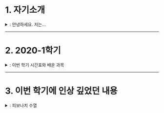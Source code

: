 # 1. 자기소개  

<details>
<summary>: 안녕하세요. 저는...</summary>
<div markdown="1">

-----  
-----  

안녕하세요. 저는 조은채입니다.  
지금 선문대학교 글로벌소프트웨어 학과에 재학 중입니다.  

처음에 이 학과를 선택했을 때 '진도를 따라갈 수 있을까?', '적성에 맞을까?'하는 고민을 했었습니다.  
하지만 지금은 전공 공부가 꽤 재미있고, 부질없는 고민이었구나 싶습니다.  

딱 하나, 고민(?)이 있다면 학교가 집이랑 멀다는 것입니다.  

-----  

저희 집에는 고양이가 두 마리 있습니다.  
처음 보는 사람은 둘이 똑같이 생겼다고 하지만, 자세히 보면 꽤 다른 점이 있다는 것을 알 수 있습니다.  
그래서 학교가 집이랑 멀다는 것이 고민인 이유는 바로 고양이 때문입니다.  

학기 중에는 고양이를 자주 볼 수가 없으니까요......  
~~사실 고양이 자랑하려고 고민이라고 한거에요ㅎㅎㅎ~~  

![고양이](./images/cat_1.png)

-----  

최근 코로나 때문에 밖에 잘 못나가서 생긴 취미가 하나있는데요.  
바로 칼림바 연주입니다.  
칼림바는 가느다란 철판을 여러 개 달아놓은 타악기입니다.  
원래 악기에는 별 관심이 없었는데 유튜브 채널 [**'위키위키(WIKIWIKI)'**](https://www.youtube.com/user/WIKIWIKISHOP)를 보고 나서 '저건 사야해!'하는 생각이 들어서 사버렸죠.  

지금 연주할 수 있는 곡은  
        1. See you again  
        2. Summer - 기쿠로지의 여름 OST  
두 곡입니다.  

칼림바 외에 원래 가지고 있던 취미로는 뜨개질, 페이터 커팅, 피포 페인팅(ex. 명화 그리기) 정도가 있습니다.  

-----  

연락처  
| 전화번호 | e-mail |
|-----|-------|
| 010-3940-XXXX | dmsco9835@naver.com |

</div>
</details>




-----   
# 2. 2020-1학기  

<details>
<summary>: 이번 학기 시간표와 배운 과목</summary>
<div markdown="1">
 
-----  
-----  

이번 학기 시간표입니다.  
![시간표](./images/time_table.jpg)  

-----

> **< 교양 >**  
> 0. 인성채플  
>   - 애천,애인,애국의 건학이념을 중심으로 학생들에게 올바른 인생관, 역사관, 세계관 등을 교육하여 참된 인격자를 양성하는데 그 목적이 있다.  
> 
> 0. 사제동행세미나  
>   - 애천,애인,애국의 건학이념을 중심으로 학생들에게 올바른 인생관, 역사관, 세계관 등을 교육하여 참된 인격자를 양성하는데 그 목적이 있다.  
>
> 0. 공동체와 세계시민  
>   - 공동체와 세계시민에 대한 개념을 정립하고 공감대를 형성한다.  
>   - 공동체 단위로 글로벌 이슈에 대한 문제들을 스스로 찾아서 이해하고, 나눔과 배려, 협력정신으로 지속가능한 지구공동체의 글로벌 리더로서 기본적인 소양을 습득한다.  


> **< 전공 >**  
> 1. 컴퓨터 데이터구조  
>   - 데이터 구조의 핵심이라 할 수 있는, 연결리스트, 스택과 큐, 트리(탐색 트리 포함), 해시 테이블, 정렬 및 그래프에 대한 이론적인 지식을 습득하고, 각 데이터 구조를 python을 기반으로 실제 구현해 봄으로써, 실무적인 역량 향상을 강의 목표로 한다.  
> 
> 1. 데이터사이언스개론  
>   - 데이터를 기반으로 세상을 바라볼 수 있는 관점을 배양하고, 비 구조화된 문제의 구조화 및 문제 분할 능력을 갖추며, 다양한 분석 방법론과 분석 도구를 활용할 수 있는 능력 습득을 강의 목표로 한다.  
> 
> 1. 프로그래밍응용1(PBL)  
>   - 객체지향의 기본개념을 토대로 Java프로그래밍 기법을 이해할 수 있다.  
>   - 객체지향 소프트웨어개발과 관련된 제반문제들을 이해하고 해결할 수 있다.  
> 
> 1. 소프트웨어 공학개론  
>   - 소프트웨어공학의 기본개념을 이해하고 설명할 수 있다.  
>   - 소프트웨어 요구사항을 분석할 수 있다.  
>   - 객체지향의 기본개념을 이해하고 설명할 수 있다.  
> 
> 1. 오픈소스 소프트웨어  
>   - 오픈소스 소프트웨어는 이제 거스를 수 없는 대세로 자리 잡았다. 오픈소스 소프트웨어 없이 맨바닥부터 코딩을 한다는 것은 상상할 수도 없고, 우리가 매일 사용하는 소프트웨어 중에서도 소스코드가 공개되어 있는 것들이 매우 많다. 오픈소스 소프트웨어는 이제 IT 산업의 중심으로 자리 잡았다. 본 강의에서는 이러한 시대적 환경 속에서 사용자로서 개발자로서 그리고 협업자로서 오픈소스 커뮤니티 활동에 참여하고 기여할 수 있는 소프트웨어 역량을 높이는 것을 목표로 한다.  

</div>
</details>




----- 
# 3. 이번 학기에 인상 깊었던 내용  

<details>
<summary>: 피보나치 수열</summary>
<div markdown="1">

-----  
-----  

간단한 코드가 더 효율적이고 빠를 거라고 생각했는데, 이 피보나치 수열을 계산하는 프로그램을 통해 코드의 길이와 성능이 비례하지 않다는 것을 알게 되었습니다.  

1. 짧은 코드  
```
def fib(n):
    if n < 3:
        return 1
    else:
        return (fib(n-1) + fib(n-2))
```  

이렇게 동작합니다.  
![fib](./images/fib_num.png "출처 : 김응희 교수님 수업자료, 'week_13_데이터사이언스구조', p.117")

2. 긴 코드  
```
def new_fib(n):
    if n < 3:
        return 2
    else:
        prev_prev = 1
        prev = 1
        for i in range(3, n + 1):
            new = prev + prev_prev
            prev_prev = prev
            prev = new
    return new
```

</div>
</details>
